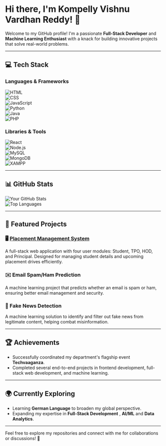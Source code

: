 # Hi there, I'm Kompelly Vishnu Vardhan Reddy! 👋  

Welcome to my GitHub profile! I'm a passionate **Full-Stack Developer** and **Machine Learning Enthusiast** with a knack for building innovative projects that solve real-world problems.  

---

## 💻 Tech Stack  

### **Languages & Frameworks**  
![HTML](https://img.shields.io/badge/HTML-E34F26?style=for-the-badge&logo=html5&logoColor=white)  
![CSS](https://img.shields.io/badge/CSS-1572B6?style=for-the-badge&logo=css3&logoColor=white)  
![JavaScript](https://img.shields.io/badge/JavaScript-F7DF1E?style=for-the-badge&logo=javascript&logoColor=black)  
![Python](https://img.shields.io/badge/Python-3776AB?style=for-the-badge&logo=python&logoColor=white)  
![Java](https://img.shields.io/badge/Java-007396?style=for-the-badge&logo=java&logoColor=white)  
![PHP](https://img.shields.io/badge/PHP-777BB4?style=for-the-badge&logo=php&logoColor=white)  

### **Libraries & Tools**  
![React](https://img.shields.io/badge/React-61DAFB?style=for-the-badge&logo=react&logoColor=black)  
![Node.js](https://img.shields.io/badge/Node.js-339933?style=for-the-badge&logo=nodedotjs&logoColor=white)  
![MySQL](https://img.shields.io/badge/MySQL-4479A1?style=for-the-badge&logo=mysql&logoColor=white)  
![MongoDB](https://img.shields.io/badge/MongoDB-47A248?style=for-the-badge&logo=mongodb&logoColor=white)  
![XAMPP](https://img.shields.io/badge/XAMPP-FB7A24?style=for-the-badge&logo=xampp&logoColor=white)  

---

## 📊 GitHub Stats  

![Your GitHub Stats](https://github-readme-stats.vercel.app/api?username=[vishnukompelly]&show_icons=true&theme=radical)  
![Top Languages](https://github-readme-stats.vercel.app/api/top-langs/?username=[vishnukompelly]&layout=compact&theme=radical)  

---

## 🌟 Featured Projects  

### 🖥️ [Placement Management System](https://github.com/mavenzer/Placement--Management--System)  
A full-stack web application with four user modules: Student, TPO, HOD, and Principal. Designed for managing student details and upcoming placement drives efficiently.  

### ✉️ Email Spam/Ham Prediction  
A machine learning project that predicts whether an email is spam or ham, ensuring better email management and security.  

### 📰 Fake News Detection  
A machine learning solution to identify and filter out fake news from legitimate content, helping combat misinformation.  

---

## 🏆 Achievements  
- Successfully coordinated my department's flagship event **Techvaaganza**.  
- Completed several end-to-end projects in frontend development, full-stack web development, and machine learning.  

---

## 🌍 Currently Exploring  
- Learning **German Language** to broaden my global perspective.  
- Expanding my expertise in **Full-Stack Development** , **AI/ML** and **Data Analytics**.  

---

Feel free to explore my repositories and connect with me for collaborations or discussions! 🚀  
